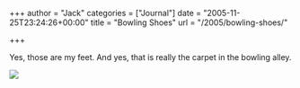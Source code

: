 +++
author = "Jack"
categories = ["Journal"]
date = "2005-11-25T23:24:26+00:00"
title = "Bowling Shoes"
url = "/2005/bowling-shoes/"

+++

Yes, those are my feet. And yes, that is really the carpet in the bowling alley.

![][1]

 [1]: /files/bowlingshoes.jpg